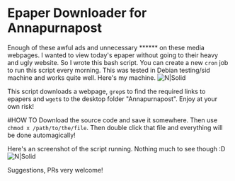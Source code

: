 # Epaper Downloader for Annapurnapost
Enough of these awful ads and unnecessary ****** on these media webpages. I wanted to view today's epaper without going to their heavy and ugly website. So I wrote this bash script. You can create a new `cron` job to run this script every morning. This was tested in Debian testing/sid machine and works quite well. Here's my machine. 
![N|Solid](https://i.imgur.com/PuXS8sW.png)

This script downloads a webpage, `grep`s to find the required links to epapers and `wget`s to the desktop folder "Annapurnapost". Enjoy at your own risk!

#HOW TO
Download the source code and save it somewhere. Then use `chmod x /path/to/the/file`. Then double click that file and everything will be done automagically!

Here's an screenshot of the script running. Nothing much to see though :D
![N|Solid](https://i.imgur.com/JE2BADI.png)

Suggestions, PRs very welcome!
